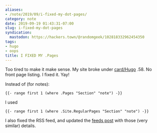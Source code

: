 ```yaml
---
aliases:
- /note/2019/09/i-fixed-my-dot-pages/
category: note
date: 2019-09-19 01:43:31-07:00
slug: i-fixed-my-dot-pages
syndication:
  mastodon: https://hackers.town/@randomgeek/102818332962454350
tags:
- hugo
- oops
title: I FIXED MY .Pages
---
```


Too tired to make it make sense. My site broke under [card/Hugo](../../../card/Hugo.md) .58. No front page listing. I fixed it. Yay!

Instead of (for notes):

````
{{- range first 1 (where .Pages "Section" "note") -}}
````

I used

````
{{- range first 1 (where .Site.RegularPages "Section" "note") -}}
````

I also fixed the RSS feed, and updated the [feeds post](../../2017/09/full-content-hugo-feeds.md)  with those (very similar) details.
